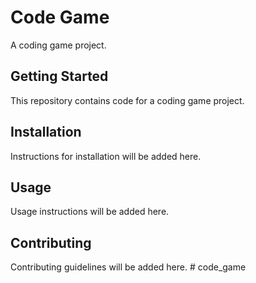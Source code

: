 # Code Game

A coding game project.

## Getting Started

This repository contains code for a coding game project.

## Installation

Instructions for installation will be added here.

## Usage

Usage instructions will be added here.

## Contributing

Contributing guidelines will be added here.
#   c o d e _ g a m e  
 
